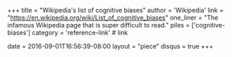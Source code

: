 +++
title     = "Wikipedia's list of cognitive biases"
author    = 'Wikipedia'
link      = "https://en.wikipedia.org/wiki/List_of_cognitive_biases"
one_liner = "The infamous Wikipedia page that is super difficult to read."
piles     = ['cognitive-biases']
category  = 'reference-link' # link

date      = 2016-09-01T16:56:39-08:00
layout    = "piece"
disqus    = true
+++

